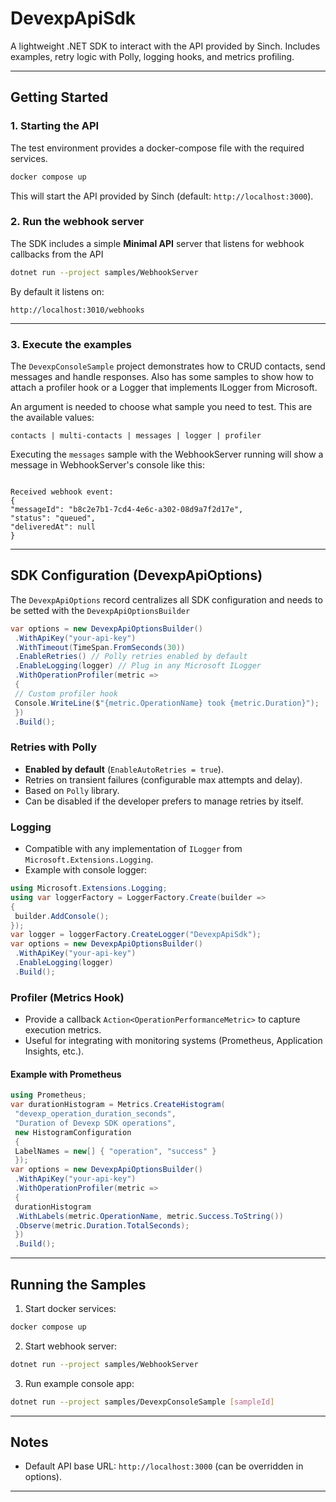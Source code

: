# DevexpApiSdk

A lightweight .NET SDK to interact with the API provided by Sinch.
Includes examples, retry logic with Polly, logging hooks, and metrics profiling.

---

## Getting Started

### 1. Starting the API

The test environment provides a docker-compose file with the required services.

```bash
docker compose up
```

This will start the API provided by Sinch (default: `http://localhost:3000`).

### 2. Run the webhook server

The SDK includes a simple **Minimal API** server that listens for webhook callbacks from the API

```bash
dotnet run --project samples/WebhookServer
```

By default it listens on:

```
http://localhost:3010/webhooks
```

---

### 3. Execute the examples

The `DevexpConsoleSample` project demonstrates how to CRUD contacts, send messages and handle responses.
Also has some samples to show how to attach a profiler hook or a Logger that implements ILogger from Microsoft.

An argument is needed to choose what sample you need to test. This are the available values:

```
contacts | multi-contacts | messages | logger | profiler
```

Executing the `messages` sample with the WebhookServer running will show a message in WebhookServer's console like this:

```

Received webhook event:
{
"messageId": "b8c2e7b1-7cd4-4e6c-a302-08d9a7f2d17e",
"status": "queued",
"deliveredAt": null
}

```

---

## SDK Configuration (DevexpApiOptions)

The `DevexpApiOptions` record centralizes all SDK configuration and needs to be setted with the `DevexpApiOptionsBuilder`

```csharp
var options = new DevexpApiOptionsBuilder()
 .WithApiKey("your-api-key")
 .WithTimeout(TimeSpan.FromSeconds(30))
 .EnableRetries() // Polly retries enabled by default
 .EnableLogging(logger) // Plug in any Microsoft ILogger
 .WithOperationProfiler(metric =>
 {
 // Custom profiler hook
 Console.WriteLine($"{metric.OperationName} took {metric.Duration}");
 })
 .Build();
```

### Retries with Polly

- **Enabled by default** (`EnableAutoRetries = true`).
- Retries on transient failures (configurable max attempts and delay).
- Based on `Polly` library.
- Can be disabled if the developer prefers to manage retries by itself.

### Logging

- Compatible with any implementation of `ILogger` from `Microsoft.Extensions.Logging`.
- Example with console logger:

```csharp
using Microsoft.Extensions.Logging;
using var loggerFactory = LoggerFactory.Create(builder =>
{
 builder.AddConsole();
});
var logger = loggerFactory.CreateLogger("DevexpApiSdk");
var options = new DevexpApiOptionsBuilder()
 .WithApiKey("your-api-key")
 .EnableLogging(logger)
 .Build();
```

### Profiler (Metrics Hook)

- Provide a callback `Action<OperationPerformanceMetric>` to capture execution metrics.
- Useful for integrating with monitoring systems (Prometheus, Application Insights, etc.).

#### Example with Prometheus

```csharp
using Prometheus;
var durationHistogram = Metrics.CreateHistogram(
 "devexp_operation_duration_seconds",
 "Duration of Devexp SDK operations",
 new HistogramConfiguration
 {
 LabelNames = new[] { "operation", "success" }
 });
var options = new DevexpApiOptionsBuilder()
 .WithApiKey("your-api-key")
 .WithOperationProfiler(metric =>
 {
 durationHistogram
 .WithLabels(metric.OperationName, metric.Success.ToString())
 .Observe(metric.Duration.TotalSeconds);
 })
 .Build();
```

---

## Running the Samples

1. Start docker services:

```bash
docker compose up
```

2. Start webhook server:

```bash
dotnet run --project samples/WebhookServer
```

3. Run example console app:

```bash
dotnet run --project samples/DevexpConsoleSample [sampleId]
```

---

## Notes

- Default API base URL: `http://localhost:3000` (can be overridden in options).

---
